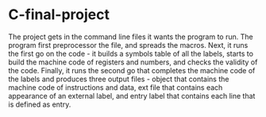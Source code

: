 # C-final-project
The project gets in the command line files it wants the program to run. The program first preprocessor the file, and spreads the macros. Next, it runs the first go on the code - it builds a symbols table of all the labels, starts to build the machine code of registers and numbers, and checks the validity of the code. Finally, it runs the second go that completes the machine code of the labels and produces three output files - object that contains the machine code of instructions and data, ext file that contains each appearance of an external label, and entry label that contains each line that is defined as entry.
